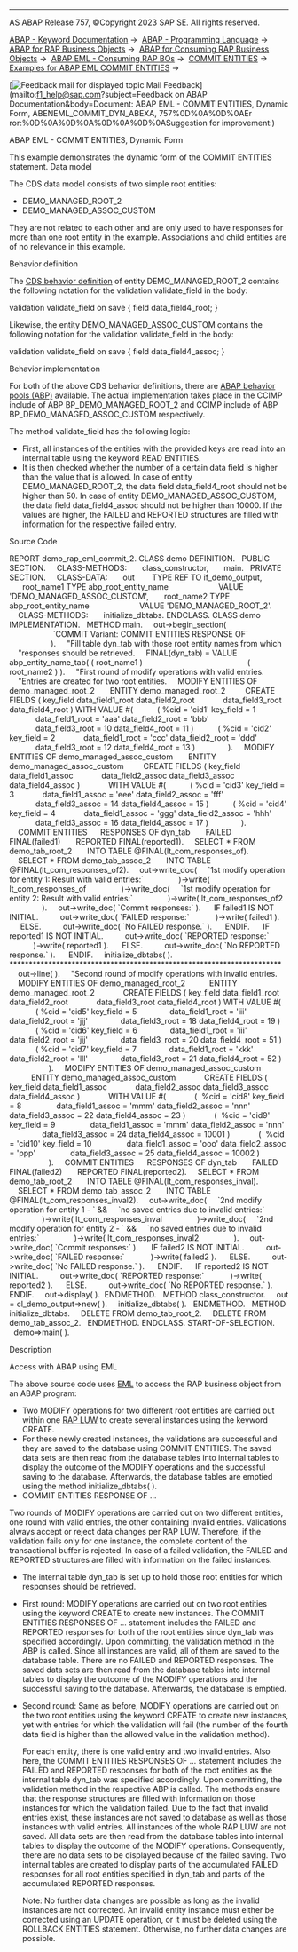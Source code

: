   

* * *

AS ABAP Release 757, ©Copyright 2023 SAP SE. All rights reserved.

[ABAP - Keyword Documentation](https://help.sap.com/doc/abapdocu_757_index_htm/7.57/en-US/abenabap.htm) →  [ABAP - Programming Language](https://help.sap.com/doc/abapdocu_757_index_htm/7.57/en-US/abenabap_reference.htm) →  [ABAP for RAP Business Objects](https://help.sap.com/doc/abapdocu_757_index_htm/7.57/en-US/abenabap_for_rap_bos.htm) →  [ABAP for Consuming RAP Business Objects](https://help.sap.com/doc/abapdocu_757_index_htm/7.57/en-US/abenabap_consume_rap_bos.htm) →  [ABAP EML - Consuming RAP BOs](https://help.sap.com/doc/abapdocu_757_index_htm/7.57/en-US/abeneml.htm) →  [COMMIT ENTITIES](https://help.sap.com/doc/abapdocu_757_index_htm/7.57/en-US/abapcommit_entities.htm) →  [Examples for ABAP EML COMMIT ENTITIES](https://help.sap.com/doc/abapdocu_757_index_htm/7.57/en-US/abencommit_entities_abexas.htm) → 

 [![](Mail.gif?object=Mail.gif&sap-language=EN "Feedback mail for displayed topic") Mail Feedback](mailto:f1_help@sap.com?subject=Feedback on ABAP Documentation&body=Document: ABAP EML - COMMIT ENTITIES, Dynamic Form, ABENEML_COMMIT_DYN_ABEXA, 757%0D%0A%0D%0AEr
ror:%0D%0A%0D%0A%0D%0A%0D%0ASuggestion for improvement:)

ABAP EML - COMMIT ENTITIES, Dynamic Form

This example demonstrates the dynamic form of the COMMIT ENTITIES statement.
Data model

The CDS data model consists of two simple root entities:

-   DEMO\_MANAGED\_ROOT\_2
-   DEMO\_MANAGED\_ASSOC\_CUSTOM

They are not related to each other and are only used to have responses for more than one root entity in the example. Associations and child entities are of no relevance in this example.

Behavior definition

The [CDS behavior definition](https://help.sap.com/doc/abapdocu_757_index_htm/7.57/en-US/abencds_behavior_definition_glosry.htm "Glossary Entry") of entity DEMO\_MANAGED\_ROOT\_2 contains the following notation for the validation validate\_field in the body:

validation validate\_field on save { field data\_field4\_root; }

Likewise, the entity DEMO\_MANAGED\_ASSOC\_CUSTOM contains the following notation for the validation validate\_field in the body:

validation validate\_field on save { field data\_field4\_assoc; }

Behavior implementation

For both of the above CDS behavior definitions, there are [ABAP behavior pools (ABP)](https://help.sap.com/doc/abapdocu_757_index_htm/7.57/en-US/abenbehavior_pool_glosry.htm "Glossary Entry") available. The actual implementation takes place in the CCIMP include of ABP BP\_DEMO\_MANAGED\_ROOT\_2 and CCIMP include of ABP BP\_DEMO\_MANAGED\_ASSOC\_CUSTOM respectively.

The method validate\_field has the following logic:

-   First, all instances of the entities with the provided keys are read into an internal table using the keyword READ ENTITIES.
-   It is then checked whether the number of a certain data field is higher than the value that is allowed. In case of entity DEMO\_MANAGED\_ROOT\_2, the data field data\_field4\_root should not be higher than 50. In case of entity DEMO\_MANAGED\_ASSOC\_CUSTOM, the data field data\_field4\_assoc should not be higher than 10000. If the values are higher, the FAILED and REPORTED structures are filled with information for the respective failed entry.

Source Code   

REPORT demo\_rap\_eml\_commit\_2.
CLASS demo DEFINITION.
  PUBLIC SECTION.
    CLASS-METHODS:
      class\_constructor,
      main.
  PRIVATE SECTION.
    CLASS-DATA:
      out        TYPE REF TO if\_demo\_output,
      root\_name1 TYPE abp\_root\_entity\_name
                      VALUE 'DEMO\_MANAGED\_ASSOC\_CUSTOM',
      root\_name2 TYPE abp\_root\_entity\_name
                      VALUE 'DEMO\_MANAGED\_ROOT\_2'.
    CLASS-METHODS:
      initialize\_dbtabs.
ENDCLASS.
CLASS demo IMPLEMENTATION.
  METHOD main.
    out->begin\_section(
                    \`COMMIT Variant: COMMIT ENTITIES RESPONSE OF\`
                   ).
    "Fill table dyn\_tab with those root entity names from which
    "responses should be retrieved.
    FINAL(dyn\_tab) = VALUE abp\_entity\_name\_tab( ( root\_name1 )
                                               ( root\_name2 ) ).
    "First round of modify operations with valid entries.
    "Entries are created for two root entities.
    MODIFY ENTITIES OF demo\_managed\_root\_2
      ENTITY demo\_managed\_root\_2
        CREATE FIELDS ( key\_field data\_field1\_root data\_field2\_root
            data\_field3\_root data\_field4\_root ) WITH VALUE #(
          ( %cid = 'cid1' key\_field = 1
            data\_field1\_root = 'aaa' data\_field2\_root = 'bbb'
            data\_field3\_root = 10 data\_field4\_root = 11 )
          ( %cid = 'cid2' key\_field = 2
            data\_field1\_root = 'ccc' data\_field2\_root = 'ddd'
            data\_field3\_root = 12 data\_field4\_root = 13 )
              ).
    MODIFY ENTITIES OF demo\_managed\_assoc\_custom
      ENTITY demo\_managed\_assoc\_custom
        CREATE FIELDS ( key\_field data\_field1\_assoc
            data\_field2\_assoc data\_field3\_assoc data\_field4\_assoc )
            WITH VALUE #(
          ( %cid = 'cid3' key\_field = 3
            data\_field1\_assoc = 'eee' data\_field2\_assoc = 'fff'
            data\_field3\_assoc = 14 data\_field4\_assoc = 15 )
          ( %cid = 'cid4' key\_field = 4
            data\_field1\_assoc = 'ggg' data\_field2\_assoc = 'hhh'
            data\_field3\_assoc = 16 data\_field4\_assoc = 17 )
              ).
    COMMIT ENTITIES
     RESPONSES OF dyn\_tab
      FAILED   FINAL(failed1)
      REPORTED FINAL(reported1).
    SELECT \* FROM demo\_tab\_root\_2
      INTO TABLE @FINAL(lt\_com\_responses\_of).
    SELECT \* FROM demo\_tab\_assoc\_2
      INTO TABLE @FINAL(lt\_com\_responses\_of2).
    out->write\_doc(
    \`1st modify operation for entity 1: Result with valid entries:\`
               )->write( lt\_com\_responses\_of
               )->write\_doc(
    \`1st modify operation for entity 2: Result with valid entries:\`
               )->write( lt\_com\_responses\_of2
               ).
    out->write\_doc( \`Commit responses:\` ).
     IF failed1 IS NOT INITIAL.
         out->write\_doc( \`FAILED response:\`
           )->write( failed1 ).
     ELSE.
         out->write\_doc( \`No FAILED response.\` ).
     ENDIF.
     IF reported1 IS NOT INITIAL.
         out->write\_doc( \`REPORTED response:\`
           )->write( reported1 ).
     ELSE.
         out->write\_doc( \`No REPORTED response.\` ).
     ENDIF.
    initialize\_dbtabs( ).
\*\*\*\*\*\*\*\*\*\*\*\*\*\*\*\*\*\*\*\*\*\*\*\*\*\*\*\*\*\*\*\*\*\*\*\*\*\*\*\*\*\*\*\*\*\*\*\*\*\*\*\*\*\*\*\*\*\*\*\*\*\*\*\*\*\*\*\*\*\*
    out->line( ).
    "Second round of modify operations with invalid entries.
    MODIFY ENTITIES OF demo\_managed\_root\_2
          ENTITY demo\_managed\_root\_2
            CREATE FIELDS ( key\_field data\_field1\_root data\_field2\_root
            data\_field3\_root data\_field4\_root ) WITH VALUE #(
            ( %cid = 'cid5' key\_field = 5
              data\_field1\_root = 'iii' data\_field2\_root = 'jjj'
              data\_field3\_root = 18 data\_field4\_root = 19 )
            ( %cid = 'cid6' key\_field = 6
              data\_field1\_root = 'iii' data\_field2\_root = 'jjj'
              data\_field3\_root = 20 data\_field4\_root = 51 )
            ( %cid = 'cid7' key\_field = 7
              data\_field1\_root = 'kkk' data\_field2\_root = 'lll'
              data\_field3\_root = 21 data\_field4\_root = 52 )
                  ).
    MODIFY ENTITIES OF demo\_managed\_assoc\_custom
          ENTITY demo\_managed\_assoc\_custom
            CREATE FIELDS ( key\_field data\_field1\_assoc
            data\_field2\_assoc data\_field3\_assoc data\_field4\_assoc )
            WITH VALUE #(
            (  %cid = 'cid8' key\_field = 8
               data\_field1\_assoc = 'mmm' data\_field2\_assoc = 'nnn'
               data\_field3\_assoc = 22 data\_field4\_assoc = 23 )
            (  %cid = 'cid9' key\_field = 9
               data\_field1\_assoc = 'mmm' data\_field2\_assoc = 'nnn'
               data\_field3\_assoc = 24 data\_field4\_assoc = 10001 )
            (  %cid = 'cid10' key\_field = 10
               data\_field1\_assoc = 'ooo' data\_field2\_assoc = 'ppp'
               data\_field3\_assoc = 25 data\_field4\_assoc = 10002 )
                  ).
    COMMIT ENTITIES
     RESPONSES OF dyn\_tab
      FAILED   FINAL(failed2)
      REPORTED FINAL(reported2).
    SELECT \* FROM demo\_tab\_root\_2
      INTO TABLE @FINAL(lt\_com\_responses\_inval).
    SELECT \* FROM demo\_tab\_assoc\_2
      INTO TABLE @FINAL(lt\_com\_responses\_inval2).
    out->write\_doc(
    \`2nd modify operation for entity 1 - \` &&
    \`no saved entries due to invalid entries:\`
               )->write( lt\_com\_responses\_inval
               )->write\_doc(
    \`2nd modify operation for entity 2 - \` &&
    \`no saved entries due to invalid entries:\`
               )->write( lt\_com\_responses\_inval2
               ).
    out->write\_doc( \`Commit responses:\` ).
     IF failed2 IS NOT INITIAL.
         out->write\_doc( \`FAILED response:\`
           )->write( failed2 ).
     ELSE.
         out->write\_doc( \`No FAILED response.\` ).
     ENDIF.
     IF reported2 IS NOT INITIAL.
         out->write\_doc( \`REPORTED response:\`
           )->write( reported2 ).
     ELSE.
         out->write\_doc( \`No REPORTED response.\` ).
     ENDIF.
    out->display( ).  ENDMETHOD.
  METHOD class\_constructor.
    out = cl\_demo\_output=>new( ).
    initialize\_dbtabs( ).
  ENDMETHOD.
  METHOD initialize\_dbtabs.
    DELETE FROM demo\_tab\_root\_2.
    DELETE FROM demo\_tab\_assoc\_2.
  ENDMETHOD.
ENDCLASS.
START-OF-SELECTION.
  demo=>main( ).

Description   

Access with ABAP using EML

The above source code uses [EML](https://help.sap.com/doc/abapdocu_757_index_htm/7.57/en-US/abeneml_glosry.htm "Glossary Entry") to access the RAP business object from an ABAP program:

-   Two MODIFY operations for two different root entities are carried out within one [RAP LUW](https://help.sap.com/doc/abapdocu_757_index_htm/7.57/en-US/abenrap_luw_glosry.htm "Glossary Entry") to create several instances using the keyword CREATE.
-   For these newly created instances, the validations are successful and they are saved to the database using COMMIT ENTITIES. The saved data sets are then read from the database tables into internal tables to display the outcome of the MODIFY operations and the successful saving to the database. Afterwards, the database tables are emptied using the method initialize\_dbtabs( ).
-   COMMIT ENTITIES RESPONSE OF ...

Two rounds of MODIFY operations are carried out on two different entities, one round with valid entries, the other containing invalid entries. Validations always accept or reject data changes per RAP LUW. Therefore, if the validation fails only for one instance, the complete content of the transactional buffer is rejected. In case of a failed validation, the FAILED and REPORTED structures are filled with information on the failed instances.

-   The internal table dyn\_tab is set up to hold those root entities for which responses should be retrieved.
-   First round: MODIFY operations are carried out on two root entities using the keyword CREATE to create new instances. The COMMIT ENTITIES RESPONSES OF ... statement includes the FAILED and REPORTED responses for both of the root entities since dyn\_tab was specified accordingly. Upon committing, the validation method in the ABP is called. Since all instances are valid, all of them are saved to the database table. There are no FAILED and REPORTED responses. The saved data sets are then read from the database tables into internal tables to display the outcome of the MODIFY operations and the successful saving to the database. Afterwards, the database is emptied.
-   Second round: Same as before, MODIFY operations are carried out on the two root entities using the keyword CREATE to create new instances, yet with entries for which the validation will fail (the number of the fourth data field is higher than the allowed value in the validation method).
    
    For each entity, there is one valid entry and two invalid entries. Also here, the COMMIT ENTITIES RESPONSES OF ... statement includes the FAILED and REPORTED responses for both of the root entities as the internal table dyn\_tab was specified accordingly. Upon committing, the validation method in the respective ABP is called. The methods ensure that the response structures are filled with information on those instances for which the validation failed. Due to the fact that invalid entries exist, these instances are not saved to database as well as those instances with valid entries. All instances of the whole RAP LUW are not saved. All data sets are then read from the database tables into internal tables to display the outcome of the MODIFY operations. Consequently, there are no data sets to be displayed because of the failed saving. Two internal tables are created to display parts of the accumulated FAILED responses for all root entities specified in dyn\_tab and parts of the accumulated REPORTED responses.
    
    Note: No further data changes are possible as long as the invalid instances are not corrected. An invalid entity instance must either be corrected using an UPDATE operation, or it must be deleted using the ROLLBACK ENTITIES statement. Otherwise, no further data changes are possible.
